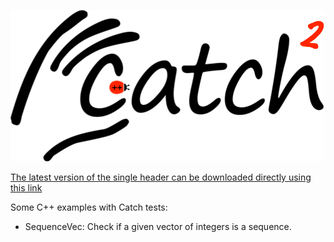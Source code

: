 <a id="top"></a>
![catch logo](artwork/catch2-logo-small.png)

<a href="https://github.com/catchorg/Catch2/releases/download/v2.4.0/catch.hpp">The latest version of the single header can be downloaded directly using this link</a>

Some C++ examples with Catch tests:

- SequenceVec: Check if a given vector of integers is a sequence.
